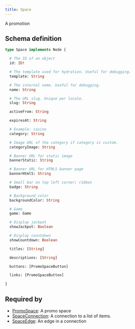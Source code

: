 ```yaml
---
title: Space
---
```


A promotion

## Schema definition
```graphql
type Space implements Node {

  # The ID of an object
  id: ID! 

  # The template used for hydration. Useful for debugging.
  template: String 

  # The internal name. Useful for debugging.
  name: String 

  # The URL slug. Unique per locale.
  slug: String 

  activeFrom: String 

  expiresAt: String 

  # Example: casino
  category: String 

  # Image URL of the category if category is custom.
  categoryImage: String 

  # Banner URL for static image
  bannerStatic: String 

  # Banner URL for HTML5 banner page
  bannerHtml5: String 

  # Small bar on top left corner; ribbon
  badge: String 

  # Background color
  backgroundColor: String 

  # Game
  game: Game 

  # Display jackpot
  showJackpot: Boolean 

  # Display countdown
  showCountdown: Boolean 

  titles: [String] 

  descriptions: [String] 

  buttons: [PromoSpaceButton] 

  links: [PromoSpaceButton] 

}
```

## Required by
* [PromoSpace](graphql/schema/promospace.md): A promo space
* [SpaceConnection](graphql/schema/spaceconnection.md): A connection to a list of items.
* [SpaceEdge](graphql/schema/spaceedge.md): An edge in a connection
